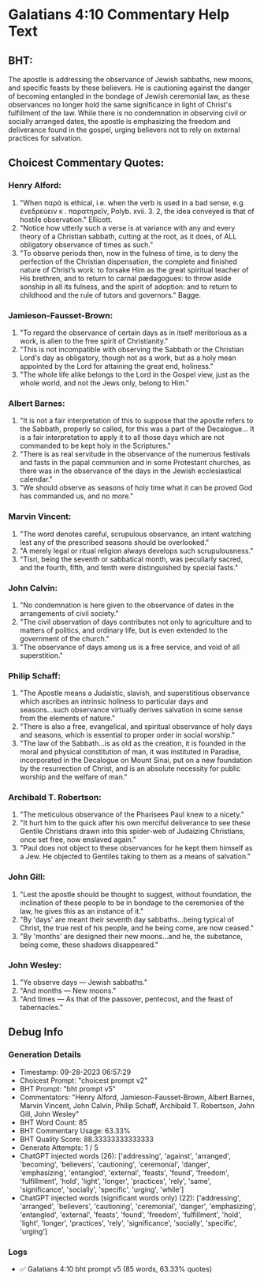 # Galatians 4:10 Commentary Help Text

## BHT:
The apostle is addressing the observance of Jewish sabbaths, new moons, and specific feasts by these believers. He is cautioning against the danger of becoming entangled in the bondage of Jewish ceremonial law, as these observances no longer hold the same significance in light of Christ's fulfillment of the law. While there is no condemnation in observing civil or socially arranged dates, the apostle is emphasizing the freedom and deliverance found in the gospel, urging believers not to rely on external practices for salvation.

## Choicest Commentary Quotes:
### Henry Alford:
1. "When παρά is ethical, i.e. when the verb is used in a bad sense, e.g. ἐνεδρεύειν κ . παρατηρεῖν, Polyb. xvii. 3. 2, the idea conveyed is that of hostile observation." Ellicott.
2. "Notice how utterly such a verse is at variance with any and every theory of a Christian sabbath, cutting at the root, as it does, of ALL obligatory observance of times as such." 
3. "To observe periods then, now in the fulness of time, is to deny the perfection of the Christian dispensation, the complete and finished nature of Christ’s work: to forsake Him as the great spiritual teacher of His brethren, and to return to carnal pædagogues: to throw aside sonship in all its fulness, and the spirit of adoption: and to return to childhood and the rule of tutors and governors." Bagge.

### Jamieson-Fausset-Brown:
1. "To regard the observance of certain days as in itself meritorious as a work, is alien to the free spirit of Christianity."
2. "This is not incompatible with observing the Sabbath or the Christian Lord's day as obligatory, though not as a work, but as a holy mean appointed by the Lord for attaining the great end, holiness."
3. "The whole life alike belongs to the Lord in the Gospel view, just as the whole world, and not the Jews only, belong to Him."

### Albert Barnes:
1. "It is not a fair interpretation of this to suppose that the apostle refers to the Sabbath, properly so called, for this was a part of the Decalogue... It is a fair interpretation to apply it to all those days which are not commanded to be kept holy in the Scriptures." 
2. "There is as real servitude in the observance of the numerous festivals and fasts in the papal communion and in some Protestant churches, as there was in the observance of the days in the Jewish ecclesiastical calendar."
3. "We should observe as seasons of holy time what it can be proved God has commanded us, and no more."

### Marvin Vincent:
1. "The word denotes careful, scrupulous observance, an intent watching lest any of the prescribed seasons should be overlooked."
2. "A merely legal or ritual religion always develops such scrupulousness."
3. "Tisri, being the seventh or sabbatical month, was peculiarly sacred, and the fourth, fifth, and tenth were distinguished by special fasts."

### John Calvin:
1. "No condemnation is here given to the observance of dates in the arrangements of civil society."
2. "The civil observation of days contributes not only to agriculture and to matters of politics, and ordinary life, but is even extended to the government of the church."
3. "The observance of days among us is a free service, and void of all superstition."

### Philip Schaff:
1. "The Apostle means a Judaistic, slavish, and superstitious observance which ascribes an intrinsic holiness to particular days and seasons...such observance virtually derives salvation in some sense from the elements of nature."
2. "There is also a free, evangelical, and spiritual observance of holy days and seasons, which is essential to proper order in social worship."
3. "The law of the Sabbath...is as old as the creation, it is founded in the moral and physical constitution of man, it was instituted in Paradise, incorporated in the Decalogue on Mount Sinai, put on a new foundation by the resurrection of Christ, and is an absolute necessity for public worship and the welfare of man."

### Archibald T. Robertson:
1. "The meticulous observance of the Pharisees Paul knew to a nicety."
2. "It hurt him to the quick after his own merciful deliverance to see these Gentile Christians drawn into this spider-web of Judaizing Christians, once set free, now enslaved again."
3. "Paul does not object to these observances for he kept them himself as a Jew. He objected to Gentiles taking to them as a means of salvation."

### John Gill:
1. "Lest the apostle should be thought to suggest, without foundation, the inclination of these people to be in bondage to the ceremonies of the law, he gives this as an instance of it."
2. "By 'days' are meant their seventh day sabbaths...being typical of Christ, the true rest of his people, and he being come, are now ceased."
3. "By 'months' are designed their new moons...and he, the substance, being come, these shadows disappeared."

### John Wesley:
1. "Ye observe days — Jewish sabbaths."
2. "And months — New moons."
3. "And times — As that of the passover, pentecost, and the feast of tabernacles."


## Debug Info
### Generation Details
- Timestamp: 09-28-2023 06:57:29
- Choicest Prompt: "choicest prompt v2"
- BHT Prompt: "bht prompt v5"
- Commentators: "Henry Alford, Jamieson-Fausset-Brown, Albert Barnes, Marvin Vincent, John Calvin, Philip Schaff, Archibald T. Robertson, John Gill, John Wesley"
- BHT Word Count: 85
- BHT Commentary Usage: 63.33%
- BHT Quality Score: 88.33333333333333
- Generate Attempts: 1 / 5
- ChatGPT injected words (26):
	['addressing', 'against', 'arranged', 'becoming', 'believers', 'cautioning', 'ceremonial', 'danger', 'emphasizing', 'entangled', 'external', 'feasts', 'found', 'freedom', 'fulfillment', 'hold', 'light', 'longer', 'practices', 'rely', 'same', 'significance', 'socially', 'specific', 'urging', 'while']
- ChatGPT injected words (significant words only) (22):
	['addressing', 'arranged', 'believers', 'cautioning', 'ceremonial', 'danger', 'emphasizing', 'entangled', 'external', 'feasts', 'found', 'freedom', 'fulfillment', 'hold', 'light', 'longer', 'practices', 'rely', 'significance', 'socially', 'specific', 'urging']

### Logs
- ✅ Galatians 4:10 bht prompt v5 (85 words, 63.33% quotes)